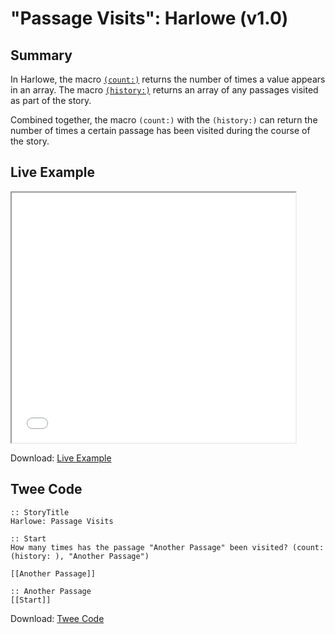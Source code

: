 # "Passage Visits": Harlowe (v1.0)

## Summary

In Harlowe, the macro [`(count:)`](https://twine2.neocities.org/#macro_count) returns the number of times a value appears in an array. The macro [`(history:)`](https://twine2.neocities.org/#macro_history) returns an array of any passages visited as part of the story.

Combined together, the macro `(count:)` with the `(history:)` can return the number of times a certain passage has been visited during the course of the story.

## Live Example

<section>
<iframe src="harlowe_passagevisits_example.html" height=400 width=90%></iframe>

Download: <a href="harlowe_passagevisits_example.html" target="_blank">Live Example</a>
</section>

## Twee Code

```
:: StoryTitle
Harlowe: Passage Visits

:: Start
How many times has the passage "Another Passage" been visited? (count: (history: ), "Another Passage")

[[Another Passage]]

:: Another Passage
[[Start]]

```

Download: <a href="harlowe_passagevisits_twee.txt" target="_blank">Twee Code</a>
